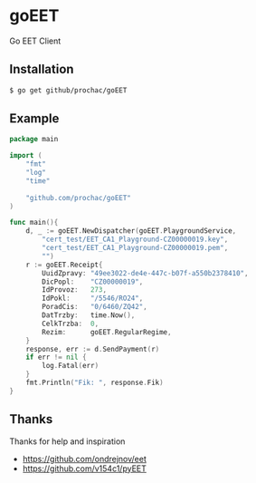 # goEET

Go EET Client

## Installation

```sh
$ go get github/prochac/goEET
```

## Example

```go
package main

import (
	"fmt"
	"log"
	"time"
	
	"github.com/prochac/goEET"
)

func main(){
    d, _ := goEET.NewDispatcher(goEET.PlaygroundService,
		"cert_test/EET_CA1_Playground-CZ00000019.key",
		"cert_test/EET_CA1_Playground-CZ00000019.pem",
		"")
    r := goEET.Receipt{
		UuidZpravy: "49ee3022-de4e-447c-b07f-a550b2378410",
		DicPopl:    "CZ00000019",
		IdProvoz:   273,
		IdPokl:     "/5546/RO24",
		PoradCis:   "0/6460/ZQ42",
		DatTrzby:   time.Now(),
		CelkTrzba:  0,
		Rezim:      goEET.RegularRegime,
    }
    response, err := d.SendPayment(r)
    if err != nil {
    	log.Fatal(err)
    }
    fmt.Println("Fik: ", response.Fik)
}
```

## Thanks

Thanks for help and inspiration
 - https://github.com/ondrejnov/eet
 - https://github.com/v154c1/pyEET

